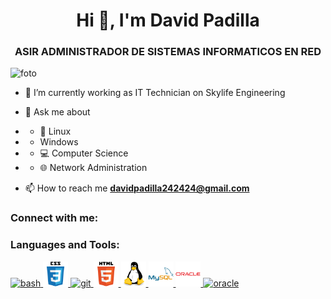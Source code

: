 <h1 align="center">Hi 👋, I'm David Padilla</h1>
<h3 align="center">ASIR ADMINISTRADOR DE SISTEMAS INFORMATICOS EN RED</h3>
<img src="https://media3.giphy.com/media/qgQUggAC3Pfv687qPC/giphy.gif?cid=6c09b952zi6wz8sv65gpyqqctresxjpsww68tqdgw2pb028t&ep=v1_internal_gif_by_id&rid=giphy.gif&ct=g" alt="foto" width="550px">



- 🌱 I’m currently working as IT Technician on Skylife Engineering 

- 💬 Ask me about
- - 🐧 Linux
- -    Windows
- -  💻 Computer Science
- - 🌐 Network Administration

- 📫 How to reach me **davidpadilla242424@gmail.com**

<h3 align="left">Connect with me:</h3>
<p align="left">
</p>

<h3 align="left">Languages and Tools:</h3>
<p align="left"> <a href="https://www.gnu.org/software/bash/" target="_blank" rel="noreferrer"> <img src="https://www.vectorlogo.zone/logos/gnu_bash/gnu_bash-icon.svg" alt="bash" width="40" height="40"/> </a> <a href="https://www.w3schools.com/css/" target="_blank" rel="noreferrer"> <img src="https://raw.githubusercontent.com/devicons/devicon/master/icons/css3/css3-original-wordmark.svg" alt="css3" width="40" height="40"/> </a> <a href="https://git-scm.com/" target="_blank" rel="noreferrer"> <img src="https://www.vectorlogo.zone/logos/git-scm/git-scm-icon.svg" alt="git" width="40" height="40"/> </a> <a href="https://www.w3.org/html/" target="_blank" rel="noreferrer"> <img src="https://raw.githubusercontent.com/devicons/devicon/master/icons/html5/html5-original-wordmark.svg" alt="html5" width="40" height="40"/> </a> <a href="https://www.linux.org/" target="_blank" rel="noreferrer"> <img src="https://raw.githubusercontent.com/devicons/devicon/master/icons/linux/linux-original.svg" alt="linux" width="40" height="40"/> </a> <a href="https://www.mysql.com/" target="_blank" rel="noreferrer"> <img src="https://raw.githubusercontent.com/devicons/devicon/master/icons/mysql/mysql-original-wordmark.svg" alt="mysql" width="40" height="40"/> </a> <a href="https://www.oracle.com/" target="_blank" rel="noreferrer"> <img src="https://raw.githubusercontent.com/devicons/devicon/master/icons/oracle/oracle-original.svg" alt="oracle" width="40" height="40"/> </a>  </a> <a href="https://www.proxmox.com/en/" target="_blank" rel="noreferrer"> <img src="https://static-00.iconduck.com/assets.00/proxmox-icon-512x512-wdyg8x2z.png" alt="oracle" width="40" height="40"/> </a> </p>
